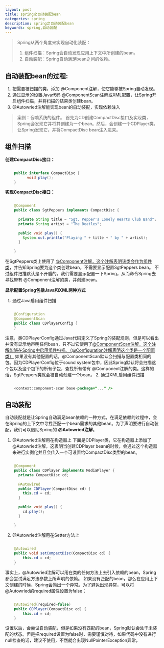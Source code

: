 ```yaml
---
layout: post
title: spring之自动装配bean
categories: spring
description: spring之自动装配bean
keywords: spring,自动装配
---
```


> Spring从两个角度来实现自动化装配：
>1. 组件扫描：Spring会自动发现应用上下文中所创建的bean。
>2. 自动装配：Spring自动满足bean之间的依赖。

## 自动装配bean的过程:
1. 把需要被扫描的类，添加 @Component注解，使它能够被Spring自动发现。
2. 通过显示的设置Java代码 @ComponentScan注解或XML配置，让Spring开启组件扫描，并将扫描的结果类创建bean。
3. @Autowried注解能实现bean的自动装配，实现依赖注入
&nbsp;
&nbsp;
&nbsp;
	
> 案例：音响系统的组件。
>首先为CD创建CompactDisc接口及实现类，Spring会发现它并将其创建为一个bean。然后，会创建一个CDPlayer类，让Spring发现它，并将CompactDisc bean注入进来。

## 组件扫描

**创建CompactDisc接口：**

``` java

	public interface CompactDisc {
		  void play();
	}
```

**实现CompactDisc接口：**

``` java

	@Component
	public class SgtPeppers implements CompactDisc {
	
	  private String title = "Sgt. Pepper's Lonely Hearts Club Band";  
	  private String artist = "The Beatles";
	  
	  public void play() {
	    System.out.println("Playing " + title + " by " + artist);
	  }
	 
	}
```	
在SgtPeppers类上使用了 <u>@Component注解，这个注解表明该类会作为组件类</u>，并告知Spring要为这个类创建bean，不需要显示配置SgtPeppers bean。
不过组件扫描默认是不开启的。我们需要显示配置一下Spring，从而命令Spring去寻找带有 @Component注解的类，并创建bean。

**显示配置Spring包括Java和XML两种方式**

1. 通过Java启用组件扫描
``` java

	@Configuration
	@ComponentScan
	public class CDPlayerConfig {
	}
```	
注意，类CDPlayerConfig通过Java代码定义了Spring的装配规则，但是可以看出并没有显示地声明任何bean，只不过它使用了<u>@ComponentScan注解，这个注解能够在Spring中启用组件扫描。（@Configuration注解表明这个类是一个配置类）</u>
如果没有其他配置的话，@ComponentScan默认会扫描与配置类相同的包。因为CDPlayerConfig位于sound system包中，因此Spring默认将会扫描这个包以及这个包下的所有子包，查找所有带有 @Component注解的类。这样的话，SgtPeppers类就会被自动创建一个bean。
2. 通过XML启用组件扫描
``` java

	<context:component-scan base-package="..." />
```	

## 自动装配

自动装配就是让Spring自动满足bean依赖的一种方式，在满足依赖的过程中，会在Spring的上下文中寻找匹配一个bean需求的其他bean。为了声明要进行自动装配，我们可以借助Spring的 **@Autowried注解**。

1. @Autowried注解用在构造器上
下面是CDPlayer类，它在构造器上添加了 @Autowried注解，这表明当创建CDPlayer bean的时候，会通过这个构造器来进行实例化并且会传入一个可设置给CompactDisc类型的bean。
``` java

	@Component
	public class CDPlayer implements MediaPlayer {
	  private CompactDisc cd;
	
	  @Autowired
	  public CDPlayer(CompactDisc cd) {
	    this.cd = cd;
	  }
	
	  public void play() {
	    cd.play();
	  }
	
	}
```	
	
2. @Autowried注解用在Setter方法上
``` java

	@Autowired
	public void setCompactDisc(CompactDisc cd) {
	    this.cd = cd;
	}
```	
事实上，@Autowried注解可以用在类的任何方法上去引入依赖的bean，Spring都会尝试满足方法参数上所声明的依赖。
如果没有匹配的bean，那么在应用上下文创建的时候，Spring会抛出一个异常。为了避免出现异常，可以将 @Autowried的required属性设置为false：
``` java

	@Autowired(required=false)
	public CDPlayer(CompactDisc cd) {
	    this.cd = cd;
	}
```		
设置以后，会尝试自动装配，但是如果没有匹配的bean，Spring默认会处于未装配的状态。但是把required设置为false时，需要谨慎对待，如果代码中没有进行null检查的话，建议不使用，不然就会出现NullPointerException异常。
			
	
	
	
	
	
	
	
	
	
	